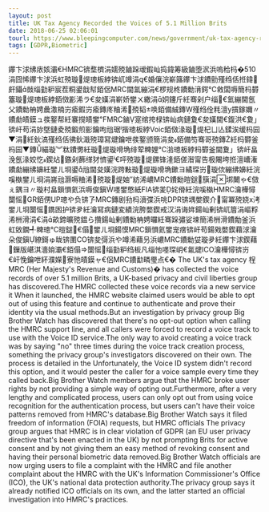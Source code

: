 ```yaml
---
layout: post
title: UK Tax Agency Recorded the Voices of 5.1 Million Brits
date: 2018-06-25 02:06:01
tourl: https://www.bleepingcomputer.com/news/government/uk-tax-agency-recorded-the-voices-of-51-million-brits/
tags: [GDPR,Biometric]
---
```


鑻卞浗绋庡姟灞€HMRC锛堥櫅涓嬬殑鏀跺叆鍜屾捣鍏筹級鏀堕泦浜嗚秴杩�510涓囧悕鑻卞浗浜虹殑璇煶璁板綍锛屼竴涓€婚儴浣嶄簬鑻卞浗鐨勯殣绉佸拰鍏皯鑷敱缁勭粐宸茬粡鍙戠幇銆侶MRC閫氳繃涓€椤规柊鐨勬湇鍔℃敹闆嗕簡杩欎簺璇煶璁板綍銆傚彲浠ラ€夋嫨涓嶄娇鐢ㄨ繖涓姛鑳斤紝骞剁户缁€氳繃閫氬父鐨勬柟娉曟潵楠岃瘉鍜岃瘉鏄庝粬浠殑韬唤銆備絾鏄殣绉佺粍澶у摜鎵嬭〃鐨勮皟鏌ュ彂鐜帮紝褰撹皟鐢℉MRC鏀寔绾挎椂锛屾病鏈夐€夋嫨閫€鍑洪€夐」锛屽苟涓旀墍鏈夌殑鍛煎彨鑰呴兘琚揩璁板綍Voic銆傚湪璇煶杞ㄩ亾鍒涘缓杩囩▼涓紝鈥滈殣绉佸彿鈥濈殑璋冩煡鑰呭彂鐜颁簡涓夋銆備笉骞哥殑鏄紝杩欎釜杩囩▼鏄緢璇︾粏鐨勶紝璇煶璇嗗埆绯荤粺娌℃湁璁板綍杩欎釜閫夐」锛屽畠浼氬湪姣忔鍥炶鏃剁籂缂犲懠鍙€呯殑璇煶鏍锋湰銆傞潪甯告极闀垮拰澶嶆潅鐨勮繃绋嬶紝鐢ㄦ埛鍙兘閫夋嫨浣跨敤璇煶璇嗗埆鏉ヨ繘琛岃璇佽繃绋嬶紝浣嗘槸鐢ㄦ埛涓嶈兘灏嗕粬浠殑璇煶妯″紡浠嶩MRC鐨勬暟鎹簱涓垹闄ゃ€傚ぇ鍝ヨ〃璇村畠鎻愪氦浜嗕俊鎭嚜鐢憋紙FIA锛夎姹傦紝浣嗘槸HMRC瀹樺憳闅愮GR銆侽UP璁や负锛孒MRC鏄剧劧杩濆弽浜咷DPR锛堣嫳鍥介甯冪殑娆х洘鐢ㄦ埛闅愮鎸囦护锛夛紝瀹冩病鏈変績浣胯嫳鍥戒汉涓诲姩鍚屾剰锛屼篃涓嶇粰浠栦滑涓€涓畝鍗曠殑鎾ら攢鍚屾剰鐨勬柟娉曪紝骞跺彇娑堜簡浠栦滑鐨勪釜浜虹敓鐗╃粺璁℃暟鎹€傝鐢ㄦ埛鍚慔MRC鎻愪氦鐢宠瘔锛屽苟鍚戣嫳鍥藉浗瀹朵俊鎭繚鎶ゅ眬锛圛CO锛夋彁浜や竴浠藉叧浜嶩MRC鐨勬姇璇夛紝鑻卞浗鍥藉鏁版嵁淇濇姢灞€銆傝闅愮缁勭粐绉板凡缁忚嚜琛岄€氱煡ICO瀹樺憳锛岃€屽悗鑰呭紑濮嬫寮忚皟鏌ャ€侶MRC鐨勫疄璺点€�
The UK's tax agency 桯MRC (Her Majesty's Revenue and Customs)� has collected the voice records of over 5.1 million Brits, a UK-based privacy and civil liberties group has discovered.The HMRC collected these voice records via a new service it When it launched, the HMRC website claimed users would be able to opt out of using this feature and continue to authenticate and prove their identity via the usual methods.But an investigation by privacy group Big Brother Watch has discovered that there's no opt-out option when calling the HMRC support line, and all callers were forced to record a voice track to use with the Voice ID service.The only way to avoid creating a voice track was by saying "no" three times during the voice track creation process, something the privacy group's investigators discovered on their own. The process is detailed in the Unfortunately, the Voice ID system didn't record this option, and it would pester the caller for a voice sample every time they called back.Big Brother Watch members argue that the HMRC broke user rights by not providing a simple way of opting out.Furthermore, after a very lengthy and complicated process, users can only opt out from using voice recognition for the authentication process, but users can't have their voice patterns removed from HMRC's database.Big Brother Watch says it filed freedom of information (FOIA) requests, but HMRC officials The privacy group argues that HMRC is in clear violation of GDPR (an EU user privacy directive that's been enacted in the UK) by not prompting Brits for active consent and by not giving them an easy method of revoking consent and having their personal biometric data removed.Big Brother Watch officials are now urging users to file a complaint with the HMRC and file another complaint about the HMRC with the UK's Information Commissioner's Office (ICO), the UK's national data protection authority.The privacy group says it already notified ICO officials on its own, and the latter started an official investigation into HMRC's practices.